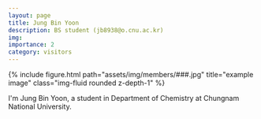 ```yaml
---
layout: page
title: Jung Bin Yoon
description: BS student (jb8938@o.cnu.ac.kr)
img:
importance: 2
category: visitors
---
```



<div class="row">
    <div class="col-sm mt-3 mt-md-0">
        {% include figure.html path="assets/img/members/###.jpg" title="example image" class="img-fluid rounded z-depth-1" %}
    </div>
</div>

I'm Jung Bin Yoon, a student in Department of Chemistry at Chungnam National University.
